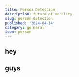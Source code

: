 ```yaml
---
title: Person Detection
description: future of mobility.
slug: person-detection
published: '2024-04-14'
category: gerneral
icon: person
---
```


## hey

## guys
